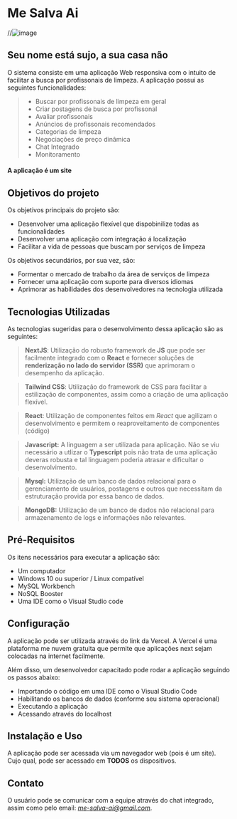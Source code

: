 # Me Salva Ai
//![image](files/Users/jzhang/Desktop/Isolated.png)
## Seu nome está sujo, a sua casa não

O sistema consiste em uma aplicação Web responsiva com o intuito de facilitar a busca por profissonais de limpeza. A aplicação possui as seguintes funcionalidades:

> - Buscar por profissonais de limpeza em geral
> - Criar postagens de busca por profissonal
> - Avaliar profissonais
> - Anúncios de profissonais recomendados
> - Categorias de limpeza
> - Negociações de preço dinâmica
> - Chat Integrado
> - Monitoramento

#### A aplicação é um site

## Objetivos do projeto

Os objetivos principais do projeto são:

- Desenvolver uma aplicação flexível que dispobinilize todas as funcionalidades
- Desenvolver uma aplicação com integração á localização
- Facilitar a vida de pessoas que buscam por serviços de limpeza

Os objetivos secundários, por sua vez, são:

- Formentar o mercado de trabalho da área de serviços de limpeza
- Fornecer uma aplicação com suporte para diversos idiomas
- Aprimorar as habilidades dos desenvolvedores na tecnologia utilizada

## Tecnologias Utilizadas

As tecnologias sugeridas para o desenvolvimento dessa aplicação são as seguintes:

> **NextJS**: Utilização do robusto framework de **JS** que pode ser facilmente integrado com o **React** e fornecer soluções de **renderização no lado do servidor (SSR)** que aprimoram o desempenho da aplicação.

> **Tailwind CSS**: Utilização do framework de CSS para facilitar a estilização de componentes, assim como a criação de uma aplicação flexível.

> **React**: Utilização de componentes feitos em *React* que agilizam o desenvolvimento e permitem o reaproveitamento de componentes (código)

> **Javascript:** A linguagem a ser utilizada para aplicação. Não se viu necessário a utlizar o **Typescript** pois não trata de uma aplicação deveras robusta e tal linguagem poderia atrasar e dificultar o desenvolvimento.

> **Mysql:** Utilização de um banco de dados relacional para o gerenciamento de usuários, postagens e outros que necessitam da estruturação provida por essa banco de dados.

> **MongoDB:** Utilização de um banco de dados não relacional para armazenamento de logs e informações não relevantes.

## Pré-Requisitos

Os itens necessários para executar a aplicação são:

- Um computador
- Windows 10 ou superior / Linux compatível
- MySQL Workbench
- NoSQL Booster
- Uma IDE como o Visual Studio code

## Configuração

A aplicação pode ser utilizada através do link da Vercel. A Vercel é uma plataforma me nuvem gratuita que permite que aplicações next sejam colocadas na internet facilmente.

Além disso, um desenvolvedor capacitado pode rodar a aplicação seguindo os passos abaixo:

- Importando o código em uma IDE como o Visual Studio Code
- Habilitando os bancos de dados (conforme seu sistema operacional)
- Executando a aplicação
- Acessando através do localhost

## Instalação e Uso

A aplicação pode ser acessada via um navegador web (pois é um site). Cujo qual, pode ser acessado em **TODOS** os dispositivos.

## Contato

O usuário pode se comunicar com a equipe através do chat integrado, assim como pelo email: *me-salva-ai@gmail.com*.

